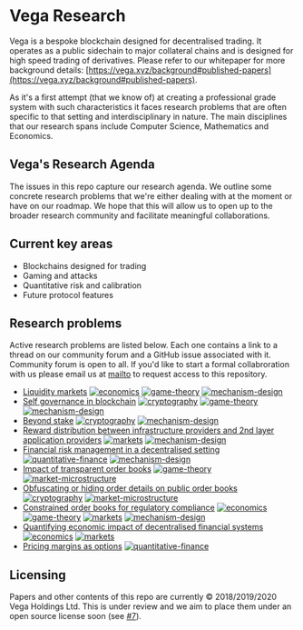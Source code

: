 # Vega Research

Vega is a bespoke blockchain designed for decentralised trading. It operates as a public sidechain to major collateral chains and is designed for high speed trading of derivatives. Please refer to our whitepaper for more background details: [https://vega.xyz/background#published-papers](https://vega.xyz/background#published-papers).

As it's a first attempt (that we know of) at creating a professional grade system with such characteristics it faces research problems that are often specific to that setting and interdisciplinary in nature. The main disciplines that our research spans include Computer Science, Mathematics and Economics.

## Vega's Research Agenda

The issues in this repo capture our research agenda. We outline some concrete research problems that we're either dealing with at the moment or have on our roadmap. We hope that this will allow us to open up to the broader research community and facilitate meaningful collaborations.

## Current key areas

- Blockchains designed for trading
- Gaming and attacks
- Quantitative risk and calibration
- Future protocol features

## Research problems

Active research problems are listed below. Each one contains a link to a thread on our community forum and a GitHub issue associated with it. Community forum is open to all. If you'd like to start a formal collabroration with us please email us at [mailto](mailto:hi@vega.xyz) to request access to this repository.

- [Liquidity markets](problems/liquidity-markets.md) [![economics](https://img.shields.io/badge/-economics-%23f461ba.svg?maxAge=25000)](https://github.com/vegaprotocol/research/labels/economics) [![game-theory](https://img.shields.io/badge/-game--theory-%238af7ec.svg?maxAge=25000)](https://github.com/vegaprotocol/research/labels/game-theory) [![mechanism-design](https://img.shields.io/badge/-mechanism--design-%23e0d61f.svg?maxAge=25000)](https://github.com/vegaprotocol/research/labels/mechanism-design)
- [Self governance in blockchain](problems/blockchain-self-governance.md) [![cryptography](https://img.shields.io/badge/-cryptography-%2382dd5a.svg?maxAge=25000)](https://github.com/vegaprotocol/research/labels/cryptography) [![game-theory](https://img.shields.io/badge/-game--theory-%238af7ec.svg?maxAge=25000)](https://github.com/vegaprotocol/research/labels/game-theory) [![mechanism-design](https://img.shields.io/badge/-mechanism--design-%23e0d61f.svg?maxAge=25000)](https://github.com/vegaprotocol/research/labels/mechanism-design)
- [Beyond stake](problems/beyond-stake.md) [![cryptography](https://img.shields.io/badge/-cryptography-%2382dd5a.svg?maxAge=25000)](https://github.com/vegaprotocol/research/labels/cryptography) [![mechanism-design](https://img.shields.io/badge/-mechanism--design-%23e0d61f.svg?maxAge=25000)](https://github.com/vegaprotocol/research/labels/mechanism-design)
- [Reward distribution between infrastructure providers and 2nd layer application providers](problems/reward-distribution.md) [![markets](https://img.shields.io/badge/-markets-%23f9efa9.svg?maxAge=25000)](https://github.com/vegaprotocol/research/labels/markets) [![mechanism-design](https://img.shields.io/badge/-mechanism--design-%23e0d61f.svg?maxAge=25000)](https://github.com/vegaprotocol/research/labels/mechanism-design)
- [Financial risk management in a decentralised setting](problems/decentralised-risk-management.md) [![quantitative-finance](https://img.shields.io/badge/-quantitative--finance-%23c6e861.svg?maxAge=25000)](https://github.com/vegaprotocol/research/labels/quantitative-finance) [![mechanism-design](https://img.shields.io/badge/-mechanism--design-%23e0d61f.svg?maxAge=25000)](https://github.com/vegaprotocol/research/labels/mechanism-design)
- [Impact of transparent order books](problems/transparent-order-books.md) [![game-theory](https://img.shields.io/badge/-game--theory-%238af7ec.svg?maxAge=25000)](https://github.com/vegaprotocol/research/labels/game-theory) [![market-microstructure](https://img.shields.io/badge/-market--microstructure-%237d63d3.svg?maxAge=25000)](https://github.com/vegaprotocol/research/labels/market-microstructure)
- [Obfuscating or hiding order details on public order books](problems/obfuscated-order-books.md) [![cryptography](https://img.shields.io/badge/-cryptography-%2382dd5a.svg?maxAge=25000)](https://github.com/vegaprotocol/research/labels/cryptography) [![market-microstructure](https://img.shields.io/badge/-market--microstructure-%237d63d3.svg?maxAge=25000)](https://github.com/vegaprotocol/research/labels/market-microstructure)
- [Constrained order books for regulatory compliance](problems/constrained-order-books.md) [![economics](https://img.shields.io/badge/-economics-%23f461ba.svg?maxAge=25000)](https://github.com/vegaprotocol/research/labels/economics) [![game-theory](https://img.shields.io/badge/-game--theory-%238af7ec.svg?maxAge=25000)](https://github.com/vegaprotocol/research/labels/game-theory) [![markets](https://img.shields.io/badge/-markets-%23f9efa9.svg?maxAge=25000)](https://github.com/vegaprotocol/research/labels/markets) [![mechanism-design](https://img.shields.io/badge/-mechanism--design-%23e0d61f.svg?maxAge=25000)](https://github.com/vegaprotocol/research/labels/mechanism-design)
- [Quantifying economic impact of decentralised financial systems](problems/economic-impact-of-decentralised-finance.md) [![economics](https://img.shields.io/badge/-economics-%23f461ba.svg?maxAge=25000)](https://github.com/vegaprotocol/research/labels/economics) [![markets](https://img.shields.io/badge/-markets-%23f9efa9.svg?maxAge=25000)](https://github.com/vegaprotocol/research/labels/markets)
- [Pricing margins as options](problems/margins-as-options.md) [![quantitative-finance](https://img.shields.io/badge/-quantitative--finance-%23c6e861.svg?maxAge=25000)](https://github.com/vegaprotocol/research/labels/quantitative-finance)

## Licensing

Papers and other contents of this repo are currently &copy; 2018/2019/2020 Vega Holdings Ltd. This is under review and we aim to place them under an open source license soon (see [#7](https://github.com/vegaprotocol/research/issues/7)).
